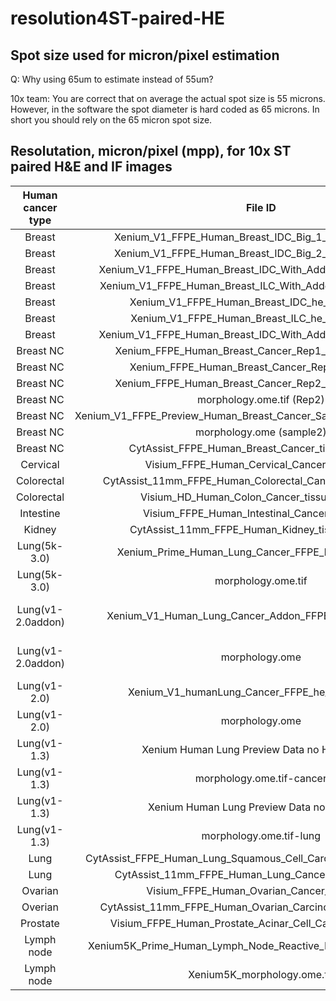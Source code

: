 # resolution4ST-paired-HE

## Spot size used for micron/pixel estimation
Q: Why using 65um to estimate instead of 55um?

10x team: You are correct that on average the actual spot size is 55 microns. However, in the software the spot diameter is hard coded as 65 microns. In short you should rely on the 65 micron spot size. 


## Resolutation, micron/pixel (mpp), for 10x ST paired H&E and IF images
|Human cancer type  |File ID     | H&E (mpp)    | H&E-estimated (mpp)|  IF (mpp)| Tissue source|
|:-----------------:|:-----------:|:------------:|:------------:|:------------:|:------------:|
|Breast             |Xenium_V1_FFPE_Human_Breast_IDC_Big_1_he_image.ome.tif|0.2125| NA |0.2125|
|Breast             |Xenium_V1_FFPE_Human_Breast_IDC_Big_2_he_image.ome.tif|0.2125| NA |0.2125|
|Breast             |Xenium_V1_FFPE_Human_Breast_IDC_With_Addon_he_image.ome.tif|0.2125| NA |0.2125|
|Breast             |Xenium_V1_FFPE_Human_Breast_ILC_With_Addon_he_image.ome.tif|0.2125| NA |0.2125|
|Breast             |Xenium_V1_FFPE_Human_Breast_IDC_he_image.ome.tif|0.2125| NA |0.2125|
|Breast             |Xenium_V1_FFPE_Human_Breast_ILC_he_image.ome.tif|0.2125| NA |0.2125|
|Breast             |Xenium_V1_FFPE_Human_Breast_IDC_With_Addon_he_image.ome.tif|0.2125 | NA|0.2125|
|Breast NC          |Xenium_FFPE_Human_Breast_Cancer_Rep1_he_image.ome.tif|0.3638|NA|NA|
|Breast NC          |Xenium_FFPE_Human_Breast_Cancer_Rep1_if_image.tif | NA | NA|0.2125|
|Breast NC          |Xenium_FFPE_Human_Breast_Cancer_Rep2_he_image.ome.tif|0.3638|NA|NA|
|Breast NC          |morphology.ome.tif (Rep2) | NA | NA | 0.2125|
|Breast NC          |Xenium_V1_FFPE_Preview_Human_Breast_Cancer_Sample_2_he_image.ome.tif|0.2740|NA|NA|
|Breast NC          |morphology.ome (sample2) |NA|NA | 0.2125|
|Breast NC          |CytAssist_FFPE_Human_Breast_Cancer_tissue_image.tif| 0.5476| TBD | NA|
|Cervical           |Visium_FFPE_Human_Cervical_Cancer_image.jpg | NA | 0.6925 | NA|
|Colorectal         |CytAssist_11mm_FFPE_Human_Colorectal_Cancer_tissue_image.tif | 0.2510 | 0.2510 | NA |
|Colorectal         |Visium_HD_Human_Colon_Cancer_tissue_image.btf | 0.2738 | TBD |NA|
|Intestine          |Visium_FFPE_Human_Intestinal_Cancer_image.jpg | NA | 0.6928| NA|
|Kidney             |CytAssist_11mm_FFPE_Human_Kidney_tissue_image.tif |0.2738 | 0.2966 | NA |
|Lung(5k-3.0)       |Xenium_Prime_Human_Lung_Cancer_FFPE_he_image.ome.tif |0.2738 | NA | NA| Avaden Biosciences|
|Lung(5k-3.0)       |morphology.ome.tif |NA|NA|0.2125|Avaden Biosciences|
|Lung(v1-2.0addon)  |Xenium_V1_Human_Lung_Cancer_Addon_FFPE_he_image.ome.tif | 0.2738 | NA | NA| Discovery Life Sciences|
|Lung(v1-2.0addon)  |morphology.ome | NA| NA | 0.2125| Discovery Life Sciences|
|Lung(v1-2.0)       |Xenium_V1_humanLung_Cancer_FFPE_he_image.ome.tif | 0.2738 | NA | NA| BioIVT|
|Lung(v1-2.0)       |morphology.ome | NA| NA | 0.2125| BioIVT|
|Lung(v1-1.3)       |Xenium Human Lung Preview Data no HnE-cancer| NA| NA|NA|Avaden Biosciences|
|Lung(v1-1.3)       |morphology.ome.tif-cancer| NA| NA|0.2125|Avaden Biosciences|
|Lung(v1-1.3)       |Xenium Human Lung Preview Data no HnE-lung| NA| NA|NA|Avaden Biosciences|
|Lung(v1-1.3)       |morphology.ome.tif-lung| NA| NA|0.2125|Avaden Biosciences|
|Lung               |CytAssist_FFPE_Human_Lung_Squamous_Cell_Carcinoma_tissue_image.tif | 0.2740 | 0.2538 | NA|
|Lung               |CytAssist_11mm_FFPE_Human_Lung_Cancer_tissue_image.tif | 0.2738 | 0.2965 | NA|
|Ovarian            |Visium_FFPE_Human_Ovarian_Cancer_image.jpg | NA | 0.6926 | NA |
|Overian            |CytAssist_11mm_FFPE_Human_Ovarian_Carcinoma_tissue_image.tif | 0.2740 | 0.2967 | NA|
|Prostate           |Visium_FFPE_Human_Prostate_Acinar_Cell_Carcinoma_image.tif | TBD | 0.3445 | NA|
|Lymph node         |Xenium5K_Prime_Human_Lymph_Node_Reactive_FFPE_he_image.ome.tif | 0.2738 | NA | NA|
|Lymph node         |Xenium5K_morphology.ome.tif | NA | NA | 0.2125|
